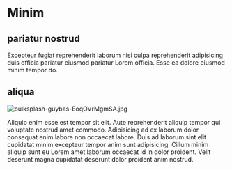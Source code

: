 # Minim

## pariatur nostrud

Excepteur fugiat reprehenderit laborum nisi culpa reprehenderit adipisicing duis officia pariatur eiusmod pariatur Lorem officia. Esse ea dolore eiusmod minim tempor do.

## aliqua

<img class="bordered" src="/_merged_assets/_static/images/bulksplash-guybas-EoqOVrMgmSA.jpg" alt="bulksplash-guybas-EoqOVrMgmSA.jpg" />

Aliquip enim esse est tempor sit elit. Aute reprehenderit aliquip tempor qui voluptate nostrud amet commodo. Adipisicing ad ex laborum dolor consequat enim labore non occaecat labore. Duis ad laborum sint elit cupidatat minim excepteur tempor anim sunt adipisicing. Cillum minim aliquip sunt eu Lorem amet laborum occaecat id in dolor proident. Velit deserunt magna cupidatat deserunt dolor proident anim nostrud.